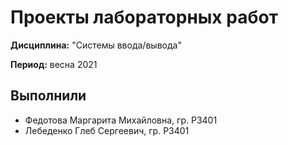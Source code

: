 # Проекты лабораторных работ

**Дисциплина:** "Системы ввода/вывода"

**Период:** весна 2021

## Выполнили

- Федотова Маргарита Михайловна, гр. P3401
- Лебеденко Глеб Сергеевич, гр. P3401

